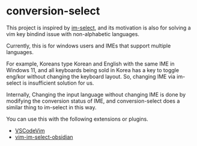 # conversion-select

This project is inspired by [im-select](https://github.com/daipeihust/im-select), and its motivation is also for solving a vim key bindind issue with non-alphabetic languages.

Currently, this is for windows users and IMEs that support multiple languages.

For example, Koreans type Korean and English with the same IME in Windows 11, and all keyboards being sold in Korea has a key to toggle eng/kor without changing the keyboard layout. So, changing IME via im-select is insufficient solution for us.

Internally, Changing the input language without changing IME is done by modifying the conversion status of IME, and conversion-select does a similar thing to im-select in this way.

You can use this with the following extensions or plugins.

- [VSCodeVim](https://github.com/VSCodeVim/Vim)
- [vim-im-select-obsidian](https://github.com/ALONELUR/vim-im-select-obsidian)

